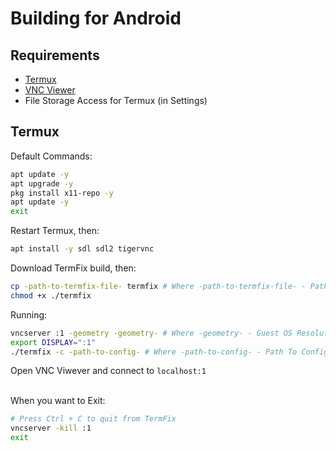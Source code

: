 # Building for Android

## Requirements
 - [Termux](https://play.google.com/store/apps/details?id=com.termux)
 - [VNC Viewer](https://play.google.com/store/apps/details?id=com.realvnc.viewer.android)
 - File Storage Access for Termux (in Settings)

## Termux

Default Commands:
```sh
apt update -y
apt upgrade -y
pkg install x11-repo -y
apt update -y
exit
```

Restart Termux, then:
```sh
apt install -y sdl sdl2 tigervnc
```

Download TermFix build, then:
```sh
cp -path-to-termfix-file- termfix # Where -path-to-termfix-file- - Path To TermFix Build, for example: /storage/emulated/0/termfix/termfix
chmod +x ./termfix
```

Running:
```sh
vncserver :1 -geometry -geometry- # Where -geometry- - Guest OS Resolution, for example: 640x480
export DISPLAY=":1"
./termfix -c -path-to-config- # Where -path-to-config- - Path To Config, for example: /storage/emulated/0/termfix/winxp.conf
```

Open VNC Viwever and connect to `localhost:1` <br /> <br />

When you want to Exit:
```sh
# Press Ctrl + C to quit from TermFix
vncserver -kill :1
exit
```
